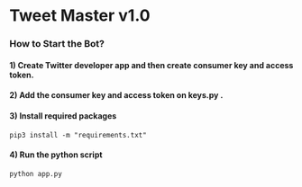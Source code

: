 # Tweet Master v1.0

### How to Start the Bot?

#### 1) Create Twitter developer app and then create consumer key and access token.

#### 2) Add the consumer key and access token on keys.py .

#### 3) Install required packages
`pip3 install -m "requirements.txt"`

#### 4) Run the python script
`python app.py`
